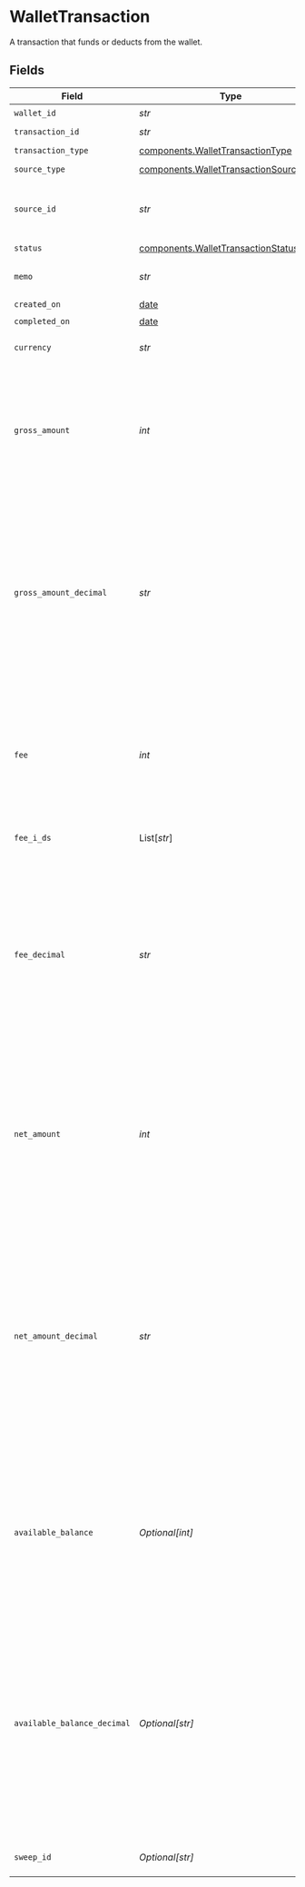 # WalletTransaction

A transaction that funds or deducts from the wallet.


## Fields

| Field                                                                                                                                                                                                                                                                                                | Type                                                                                                                                                                                                                                                                                                 | Required                                                                                                                                                                                                                                                                                             | Description                                                                                                                                                                                                                                                                                          | Example                                                                                                                                                                                                                                                                                              |
| ---------------------------------------------------------------------------------------------------------------------------------------------------------------------------------------------------------------------------------------------------------------------------------------------------- | ---------------------------------------------------------------------------------------------------------------------------------------------------------------------------------------------------------------------------------------------------------------------------------------------------- | ---------------------------------------------------------------------------------------------------------------------------------------------------------------------------------------------------------------------------------------------------------------------------------------------------- | ---------------------------------------------------------------------------------------------------------------------------------------------------------------------------------------------------------------------------------------------------------------------------------------------------- | ---------------------------------------------------------------------------------------------------------------------------------------------------------------------------------------------------------------------------------------------------------------------------------------------------- |
| `wallet_id`                                                                                                                                                                                                                                                                                          | *str*                                                                                                                                                                                                                                                                                                | :heavy_check_mark:                                                                                                                                                                                                                                                                                   | N/A                                                                                                                                                                                                                                                                                                  |                                                                                                                                                                                                                                                                                                      |
| `transaction_id`                                                                                                                                                                                                                                                                                     | *str*                                                                                                                                                                                                                                                                                                | :heavy_check_mark:                                                                                                                                                                                                                                                                                   | N/A                                                                                                                                                                                                                                                                                                  |                                                                                                                                                                                                                                                                                                      |
| `transaction_type`                                                                                                                                                                                                                                                                                   | [components.WalletTransactionType](../../models/components/wallettransactiontype.md)                                                                                                                                                                                                                 | :heavy_check_mark:                                                                                                                                                                                                                                                                                   | N/A                                                                                                                                                                                                                                                                                                  |                                                                                                                                                                                                                                                                                                      |
| `source_type`                                                                                                                                                                                                                                                                                        | [components.WalletTransactionSourceType](../../models/components/wallettransactionsourcetype.md)                                                                                                                                                                                                     | :heavy_check_mark:                                                                                                                                                                                                                                                                                   | N/A                                                                                                                                                                                                                                                                                                  |                                                                                                                                                                                                                                                                                                      |
| `source_id`                                                                                                                                                                                                                                                                                          | *str*                                                                                                                                                                                                                                                                                                | :heavy_check_mark:                                                                                                                                                                                                                                                                                   | The ID of the Moov object to which this transaction is related.                                                                                                                                                                                                                                      |                                                                                                                                                                                                                                                                                                      |
| `status`                                                                                                                                                                                                                                                                                             | [components.WalletTransactionStatus](../../models/components/wallettransactionstatus.md)                                                                                                                                                                                                             | :heavy_check_mark:                                                                                                                                                                                                                                                                                   | N/A                                                                                                                                                                                                                                                                                                  |                                                                                                                                                                                                                                                                                                      |
| `memo`                                                                                                                                                                                                                                                                                               | *str*                                                                                                                                                                                                                                                                                                | :heavy_check_mark:                                                                                                                                                                                                                                                                                   | Detailed description of the transaction.                                                                                                                                                                                                                                                             |                                                                                                                                                                                                                                                                                                      |
| `created_on`                                                                                                                                                                                                                                                                                         | [date](https://docs.python.org/3/library/datetime.html#date-objects)                                                                                                                                                                                                                                 | :heavy_check_mark:                                                                                                                                                                                                                                                                                   | N/A                                                                                                                                                                                                                                                                                                  |                                                                                                                                                                                                                                                                                                      |
| `completed_on`                                                                                                                                                                                                                                                                                       | [date](https://docs.python.org/3/library/datetime.html#date-objects)                                                                                                                                                                                                                                 | :heavy_minus_sign:                                                                                                                                                                                                                                                                                   | N/A                                                                                                                                                                                                                                                                                                  |                                                                                                                                                                                                                                                                                                      |
| `currency`                                                                                                                                                                                                                                                                                           | *str*                                                                                                                                                                                                                                                                                                | :heavy_check_mark:                                                                                                                                                                                                                                                                                   | A 3-letter ISO 4217 currency code.                                                                                                                                                                                                                                                                   | USD                                                                                                                                                                                                                                                                                                  |
| `gross_amount`                                                                                                                                                                                                                                                                                       | *int*                                                                                                                                                                                                                                                                                                | :heavy_check_mark:                                                                                                                                                                                                                                                                                   | The total transaction amount. The amount is in the smallest unit of the specified currency. In USD this is cents, for example, $12.04 is 1204 and $0.99 is 99.                                                                                                                                       |                                                                                                                                                                                                                                                                                                      |
| `gross_amount_decimal`                                                                                                                                                                                                                                                                               | *str*                                                                                                                                                                                                                                                                                                | :heavy_check_mark:                                                                                                                                                                                                                                                                                   | The total transaction amount. Same as `grossAmount`, but a decimal-formatted numerical string that represents up to 9 decimal place precision. In USD for example, 12.987654321 is $12.987654321 and 0.9987634521 is $0.9987634521.                                                                  |                                                                                                                                                                                                                                                                                                      |
| `fee`                                                                                                                                                                                                                                                                                                | *int*                                                                                                                                                                                                                                                                                                | :heavy_check_mark:                                                                                                                                                                                                                                                                                   | Total fees paid for the transaction. The value is in the smallest unit of the specified currency. In USD this is cents, for example, $12.04 is 1204 and $0.99 is 99.                                                                                                                                 |                                                                                                                                                                                                                                                                                                      |
| `fee_i_ds`                                                                                                                                                                                                                                                                                           | List[*str*]                                                                                                                                                                                                                                                                                          | :heavy_minus_sign:                                                                                                                                                                                                                                                                                   | The IDs of the fees paid for the transaction.                                                                                                                                                                                                                                                        |                                                                                                                                                                                                                                                                                                      |
| `fee_decimal`                                                                                                                                                                                                                                                                                        | *str*                                                                                                                                                                                                                                                                                                | :heavy_check_mark:                                                                                                                                                                                                                                                                                   | Total fees paid for the transaction. Same as `fee`, but a decimal-formatted numerical string that represents up to 9 decimal place precision. In USD for example, 12.987654321 is $12.987654321 and 0.9987634521 is $0.9987634521.                                                                   |                                                                                                                                                                                                                                                                                                      |
| `net_amount`                                                                                                                                                                                                                                                                                         | *int*                                                                                                                                                                                                                                                                                                | :heavy_check_mark:                                                                                                                                                                                                                                                                                   | Net amount is the gross amount less fees paid, and the amount that affects the wallet's balance. The amount is in the smallest unit of the specified currency. In USD this is cents, for example, $12.04 is 1204 and $0.99 is 99.                                                                    |                                                                                                                                                                                                                                                                                                      |
| `net_amount_decimal`                                                                                                                                                                                                                                                                                 | *str*                                                                                                                                                                                                                                                                                                | :heavy_check_mark:                                                                                                                                                                                                                                                                                   | Net amount is the gross amount less fees paid, and the amount that affects the wallet's balance. Same as `netAmount`, but a decimal-formatted numerical string that represents up to 9 decimal place precision. In USD for example, 12.987654321 is $12.987654321 and 0.9987634521 is $0.9987634521. |                                                                                                                                                                                                                                                                                                      |
| `available_balance`                                                                                                                                                                                                                                                                                  | *Optional[int]*                                                                                                                                                                                                                                                                                      | :heavy_minus_sign:                                                                                                                                                                                                                                                                                   | The wallet's total available balance after recording a completed transaction. The value is in the smallest unit of the specified currency. In USD this is cents, for example, $12.04 is 1204 and $0.99 is 99.                                                                                        |                                                                                                                                                                                                                                                                                                      |
| `available_balance_decimal`                                                                                                                                                                                                                                                                          | *Optional[str]*                                                                                                                                                                                                                                                                                      | :heavy_minus_sign:                                                                                                                                                                                                                                                                                   | The wallet's total available balance after recording a completed transaction. Same as `availableBalance`, but a decimal-formatted numerical string that represents up to 9 decimal place precision. In USD for example, 12.987654321 is $12.987654321 and 0.9987634521 is $0.9987634521.             |                                                                                                                                                                                                                                                                                                      |
| `sweep_id`                                                                                                                                                                                                                                                                                           | *Optional[str]*                                                                                                                                                                                                                                                                                      | :heavy_minus_sign:                                                                                                                                                                                                                                                                                   | ID of the sweep this transaction accrued in.                                                                                                                                                                                                                                                         |                                                                                                                                                                                                                                                                                                      |